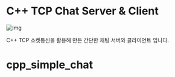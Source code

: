 # C++ TCP Chat Server & Client

![img](path)

C++ TCP 소켓통신을 활용해 만든 간단한 채팅 서버와 클라이언트 입니다.
# cpp_simple_chat
